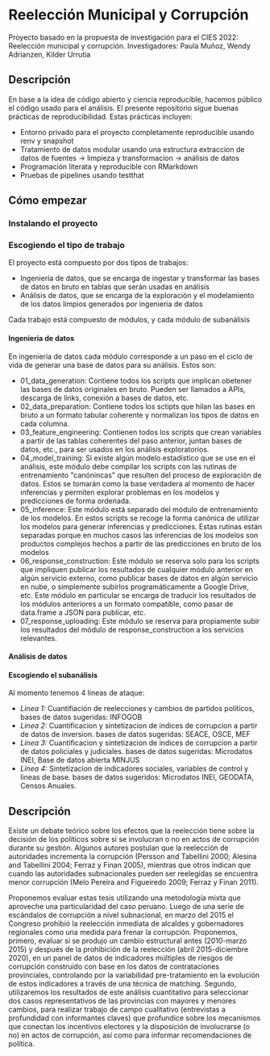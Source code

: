 # Reelección Municipal y Corrupción

Proyecto basado en la propuesta de investigación para el CIES 2022: Reelección municipal y corrupción.
Investigadores: Paula Muñoz, Wendy Adrianzen, Kilder Urrutia

## Descripción

En base a la idea de código abierto y ciencia reproducible, hacemos público el código usado para el análisis. El presente repositorio sigue buenas prácticas de reproducibilidad. Estas prácticas incluyen:

- Entorno privado para el proyecto completamente reproducible usando renv y snapshot
- Tratamiento de datos modular usando una estructura extraccion de datos de fuentes -> limpieza y transformacion -> análisis de datos
- Programación literata y reproducible con RMarkdown
- Pruebas de pipelines usando testthat

## Cómo empezar

### Instalando el proyecto

### Escogiendo el tipo de trabajo

El proyecto está compuesto por dos tipos de trabajos:
- Ingeniería de datos, que se encarga de ingestar y transformar las bases de datos en bruto en tablas que serán usadas en análisis
- Análisis de datos, que se encarga de la exploración y el modelamiento de los datos limpios generados por ingeniería de datos

Cada trabajo está compuesto de módulos, y cada módulo de subanálisis

#### Ingenieria de datos
En ingeniería de datos cada módulo corresponde a un paso en el ciclo de vida de generar una base de datos para su análisis. Estos son:
- 01_data_generation: Contiene todos los scripts que implican obetener las bases de datos originales en bruto. Pueden ser llamados a APIs, descarga de links, conexión a bases de datos, etc.
- 02_data_preparation: Contiene todos los sctipts que hilan las bases en bruto a un formato tabular coherente y normalizan los tipos de datos en cada columna.
- 03_feature_engineering: Contienen todos los scripts que crean variables a partir de las tablas coherentes del paso anterior, juntan bases de datos, etc., para ser usados en los análisis exploratorios.
- 04_model_training: Si existe algún modelo estadístico que se use en el análisis, este módulo debe compilar los scripts con las rutinas de entrenamiento "canónincas" que resulten del proceso de exploración de datos. Estos se tomarán como la base verdadera al momento de hacer inferencias y permiten explorar problemas en los modelos y predicciones de forma ordenada.
- 05_inference: Este módulo está separado del módulo de entrenamiento de los modelos. En estos scripts se recoge la forma canónica de utilizar los modelos para generar inferencias y predicciones. Estas rutinas están separadas porque en muchos casos las inferencias de los modelos son productos complejos hechos a partir de las predicciones en bruto de los modelos
- 06_response_construction: Este módulo se reserva solo para los scripts que impliquen publicar los resultados de cualquier módulo anterior en algún servicio externo, como publicar bases de datos en algún servicio en nube, o simplemente subirlos programáticamente a Google Drive, etc. Este módulo en particular se encarga de traducir los resultados de los módulos anteriores a un formato compatible, como pasar de data.frame a JSON para publicar, etc.
- 07_response_uploading: Este módulo se reserva para propiamente subir los resultados del módulo de response_construction a los servicios relevantes.

#### Análisis de datos


#### Escogiendo el subanálisis

Al momento tenemos 4 lineas de ataque:

- *Linea 1:* Cuantifiación de reelecciones y cambios de partidos políticos, bases de datos sugeridas: INFOGOB
- *Linea 2:* Cuantificacion y sintetizacion de indices de corrupcion a partir de datos de inversion. bases de datos sugeridas: SEACE, OSCE, MEF
- *Linea 3:* Cuantificacion y sintetizacion de indices de corrupcion a partir de datos policiales y judiciales. bases de datos sugeridas: Microdatos INEI, Base de datos abierta MINJUS
- *Linea 4:* Sintetizacion de indicadores sociales, variables de control y lineas de base. bases de datos sugeridos: Microdatos INEI, GEODATA, Censos Anuales.

## Descripción

Existe un debate teórico sobre los efectos que la reelección tiene sobre la decisión de los políticos sobre si se involucran o no en actos de corrupción durante su gestión. Algunos autores postulan que la reelección de autoridades incrementa la corrupción (Persson and Tabellini 2000; Alesina and Tabellini 2004; Ferraz y Finan 2005), mientras que otros  indican que cuando las autoridades subnacionales pueden ser reelegidas se encuentra menor corrupción (Melo Pereira and Figueiredo 2009; Ferraz y Finan 2011). 

Proponemos evaluar estas tesis utilizando una metodología mixta que aproveche una particularidad del caso peruano. Luego de una serie de escándalos de corrupción a nivel subnacional, en marzo del 2015 el Congreso prohibió la reelección inmediata de alcaldes y gobernadores regionales como una medida para frenar la corrupción. Proponemos, primero, evaluar si se produjo un cambio estructural antes (2010-marzo 2015) y después de la prohibición de la reelección (abril 2015-diciembre 2020), en un panel de datos de indicadores múltiples de riesgos de corrupción construido con base en los datos de contrataciones provinciales, controlando por la variabilidad pre-tratamiento en la evolución de estos indicadores a través de una técnica de matching. Segundo, utilizaremos los resultados de este análisis cuantitativo para seleccionar dos casos representativos de las provincias con mayores y menores cambios, para realizar trabajo de campo cualitativo (entrevistas a profundidad con informantes claves) que profundice sobre los mecanismos que conectan los incentivos electores y la disposición de involucrarse (o no) en actos de corrupción, así como para informar recomendaciones de política.
